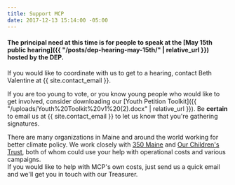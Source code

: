 ```yaml
---
title: Support MCP
date: 2017-12-13 15:14:00 -05:00
---
```


#### The principal need at this time is for people to speak at the [May 15th public hearing]({{ "/posts/dep-hearing-may-15th/" | relative_url }}) hosted by the DEP.

If you would like to coordinate with us to get to a hearing, contact Beth Valentine at {{ site.contact_email }}.

If you are too young to vote, or you know young people who would like to get involved, consider downloading our [Youth Petition Toolkit]({{ "/uploads/Youth%20Toolkit%20v1%20(2).docx" | relative_url }}). Be **certain** to email us at {{ site.contact_email }} to let us know that you're gathering signatures. 

There are many organizations in Maine and around the world working for better climate policy. We work closely with [350 Maine](http://www.350maine.org/donate) and [Our Children's Trust](https://www.ourchildrenstrust.org/donate/), both of whom could use your help with operational costs and various campaigns.  
If you would like to help with MCP's own costs, just send us a quick email and we'll get you in touch with our Treasurer.